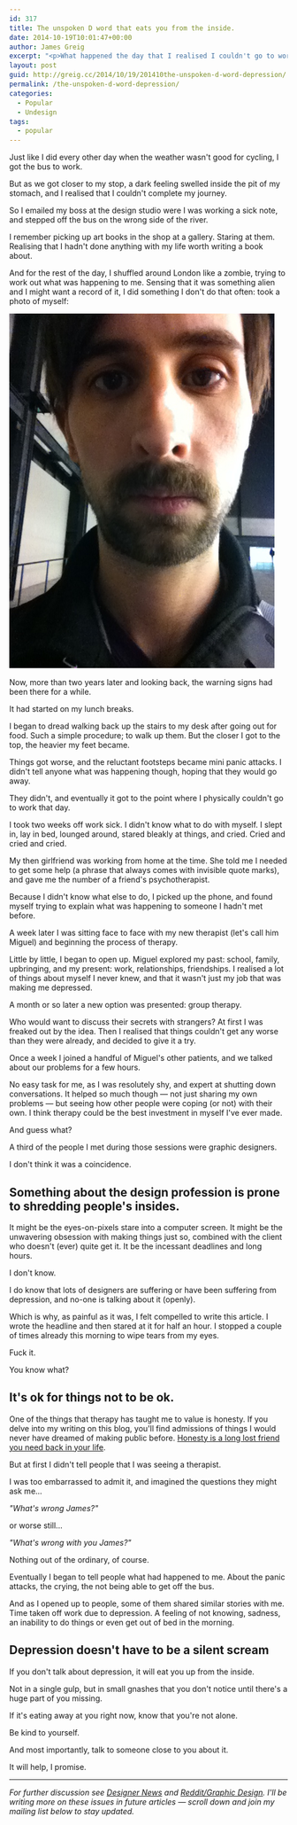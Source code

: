 ```yaml
---
id: 317
title: The unspoken D word that eats you from the inside.
date: 2014-10-19T10:01:47+00:00
author: James Greig
excerpt: "<p>What happened the day that I realised I couldn't go to work any more.</p>"
layout: post
guid: http://greig.cc/2014/10/19/201410the-unspoken-d-word-depression/
permalink: /the-unspoken-d-word-depression/
categories:
  - Popular
  - Undesign
tags:
  - popular
---
```

Just like I did every other day when the weather wasn't good for cycling, I got the bus to work.

But as we got closer to my stop, a dark feeling swelled inside the pit of my stomach, and I realised that I couldn't complete my journey.

So I emailed my boss at the design studio were I was working a sick note, and stepped off the bus on the wrong side of the river.

I remember picking up art books in the shop at a gallery. Staring at them. Realising that I hadn't done anything with my life worth writing a book about.&nbsp;

And for the rest of the day, I shuffled around London like a zombie, trying to work out what was happening to me. Sensing that it was something alien and I might want a record of it, I did something I don't do that often: took a photo of myself:

<img src="/media/depression-designer.jpg" alt="Depression as a designer - the day I couldn&#039;t go to work" width="480" height="640" class="alignnone size-full wp-image-1669" />

Now, more than two years later and looking back, the warning signs had been there for a while.

It had started on my lunch breaks.

I began to dread walking back up the stairs to my desk after going out for food. Such a simple procedure; to walk up them. But the closer I got to the top, the heavier my feet became.

Things got worse, and the reluctant footsteps became mini panic attacks. I didn't tell anyone what was happening though, hoping that they would go away.&nbsp;

They didn't, and eventually it got to the point where I physically couldn't go to work that day.

I took two weeks off work sick. I didn't know what to do with myself. I slept in, lay in bed, lounged around, stared bleakly at things, and cried. Cried and cried and cried.&nbsp;

My then girlfriend was working from home at the time. She told me I needed to get some help (a phrase that always comes with invisible quote marks), and gave me the number of a friend's psychotherapist.

Because I didn't know what else to do, I picked up the phone, and found myself trying to explain what was happening to someone I hadn't met before.&nbsp;

A week later I was sitting face to face with my new therapist (let's call him Miguel) and beginning the process of therapy.

Little by little, I began to open up. Miguel explored my past: school, family, upbringing, and my present: work, relationships, friendships. I realised a lot of things about myself I never knew, and that it wasn't just my job that was making me depressed.

A month or so later a new option was presented: group therapy.

Who would want to discuss their secrets with strangers? At first I was freaked out by the idea. Then I realised that things couldn't get any worse than they were already, and decided to give it a try.&nbsp;

Once a week I joined a handful of Miguel's other patients, and we talked about our problems for a few hours.

No easy task for me, as I was resolutely shy, and expert at shutting down conversations. It helped so much though — not just sharing my own problems — but seeing how other people were coping (or not) with their own. I think therapy could be the best investment in myself I've ever made.

And guess what?

A third of the people I met during those sessions were graphic designers.

I don't think it was a coincidence.&nbsp;</p>

<h2>Something about the design profession is prone to shredding people's insides.&nbsp;</h2>

It might be the eyes-on-pixels stare into a computer screen. It might be the unwavering obsession with making things just so, combined with the client who doesn't (ever) quite get it. It be the incessant deadlines and long hours.&nbsp;

I don't know.

I do know that lots of designers are suffering or have been suffering from depression, and no-one is talking about it (openly).

Which is why, as painful as it was, I felt compelled to write this article. I wrote the headline and then stared at it for half an hour. I stopped a couple of times already this morning to wipe tears from my eyes.

Fuck it.

You know what?

<h2>It's ok for things not to be ok.</h2>

One of the things that therapy has taught me to value is honesty. If you delve into my writing on this blog, you'll find admissions of things I would never have dreamed of making public before. <a data-cke-saved-href="http://greig.cc/journal/your-mind-is-a-jail-built-out-of-bullshit" href="http://greig.cc/journal/your-mind-is-a-jail-built-out-of-bullshit">Honesty is a long lost friend you need back in your life</a>.

But at first I didn't tell people that I was seeing a therapist.

I was too embarrassed to admit it, and imagined the questions they might ask me...

<em>"What's wrong James?"</em>

or worse still...

<em>"What's wrong *with you* James?"</em>

Nothing out of the ordinary, of course.&nbsp;

Eventually I began to tell people what had happened to me. About the panic attacks, the crying, the not being able to get off the bus.

And as I opened up to people, some of them shared similar stories with me. Time taken off work due to depression. A feeling of not knowing, sadness, an inability to do things or even get out of bed in the morning.

<h2>Depression doesn't have to be a silent scream</h2>

If you don't talk about depression, it will eat you up from the inside.

Not in a single gulp, but in small gnashes that you don't notice until there's a huge part of you missing.

If it's eating away at you right now, know that you're not alone.

Be kind to yourself.

And most importantly, talk to someone close to you about it.

It will help, I promise.

<hr />

<em>For further discussion see <a href="https://news.layervault.com/stories/36539-the-unspoken-d-word-that-eats-you-from-the-inside-a-designers-experience-of-depression">Designer News</a> and <a href="http://www.reddit.com/r/graphic_design/comments/2jzi65/the_unspoken_d_word_that_eats_you_from_the_inside/">Reddit/Graphic Design</a>. I'll be writing more on these issues in future articles — scroll down and join my mailing list below to stay updated.</em>